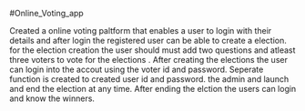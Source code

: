#Online_Voting_app

Created a online voting paltform that enables a user to login with their details and after login the registered user can be able to create a election. for the election creation the user should must add two questions and atleast three voters to vote for the elections . After creating the elections the user can login into the accout using the voter id and password. Seperate function is created to created user id and password. the admin and launch and end the election at any time. After ending the elction the users can login and know the winners.
